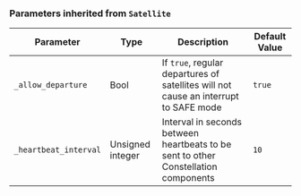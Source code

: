 <!-- markdownlint-disable MD041 -->
### Parameters inherited from `Satellite`

| Parameter | Type | Description | Default Value |
|-----------|------|-------------|---------------|
| `_allow_departure` | Bool | If `true`, regular departures of satellites will not cause an interrupt to SAFE mode | `true` |
| `_heartbeat_interval` | Unsigned integer | Interval in seconds between heartbeats to be sent to other Constellation components | `10` |
